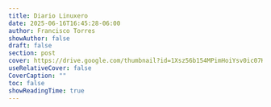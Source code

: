 ```yaml
---
title: Diario Linuxero
date: 2025-06-16T16:45:28-06:00
author: Francisco Torres
showAuthor: false
draft: false
section: post
cover: https://drive.google.com/thumbnail?id=1Xsz56b154MPimHoiYsv0ic07K1Folwr_&sz=w1920-h1080
useRelativeCover: false
CoverCaption: ""
toc: false
showReadingTime: true
---
```

